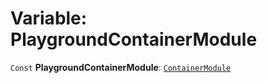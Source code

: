 # Variable: PlaygroundContainerModule

`Const` **PlaygroundContainerModule**: [`ContainerModule`](/en/auto-docs/fixed-layout-editor/classes/ContainerModule.md)
